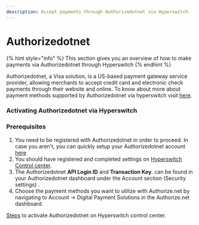 ```yaml
---
description: Accept payments through Authorizedotnet via Hyperswitch
---
```


# Authorizedotnet

{% hint style="info" %}
This section gives you an overview of how to make payments via Authorizedotnet through Hyperswitch
{% endhint %}

Authorizedotnet, a Visa solution, is a US-based payment gateway service provider, allowing merchants to accept credit card and electronic check payments through their website and online. To know about more about payment methods supported by Authorizedotnet via hyperswitch visit [here](https://hyperswitch.io/pm-list).

### Activating Authorizedotnet via Hyperswitch

### Prerequisites

1. You need to be registered with Authorizedotnet in order to proceed. In case you aren't, you can quickly setup your Authorizedotnet account [here](https://www.authorize.net/)
2. You should have registered and completed settings on [Hyperswitch Control center](https://hyperswitch.io/contact-sales).
3. The Authorizedotnet **API Login ID** and **Transaction Key**. can be found in your Authorizedotnet dashboard under the Account section (Security settings) .
4. Choose the payment methods you want to utilize with Authorize.net by navigating to Account -> Digital Payment Solutions in the Authorize.net dashboard.

[Steps](https://docs.hyperswitch.io/hyperswitch-cloud/connectors/activate-connector-on-hyperswitch) to activate Authorizedotnet on Hyperswitch control center.
